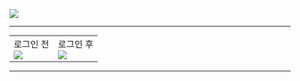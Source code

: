 <img src = "https://github.com/BrokenMental/MUD_Project/blob/master/MUD_Project/WebContent/Project_img/3.PNG?raw=true">
<hr>
<table>
<tr>
<td>로그인 전<br>
<img src = "https://github.com/BrokenMental/MUD_Project/blob/master/MUD_Project/WebContent/Project_img/1.PNG?raw=true">
</td>
<td>로그인 후<br>
<img src = "https://github.com/BrokenMental/MUD_Project/blob/master/MUD_Project/WebContent/Project_img/2.PNG?raw=true">
</td>
</tr>
<table>
<hr>
